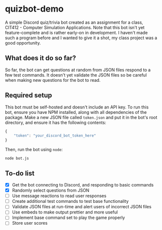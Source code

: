 # quizbot-demo
A simple Discord quiz/trivia bot created as an assignment for a class, CIT412 - Computer Simulation Applications. Note that this bot isn't yet feature-complete and is rather early-on in development. I haven't made such a program before and I wanted to give it a shot, my class project was a good opportunity.

## What does it do so far?
So far, the bot can get questions at random from JSON files respond to a few test commands. It doesn't yet validate the JSON files so be careful when making new questions for the bot to read.

## Required setup
This bot must be self-hosted and doesn't include an API key. To run this bot, ensure you have NPM installed, along with all dependencies of the package. Make a new JSON file called `token.json` and put it in the bot's root directory, and ensure it has the following contents:
```JavaScript
{
    "token": "your_discord_bot_token_here"
}
```

Then, run the bot using `node`:
```
node bot.js
```

## To-do list
- [x] Get the bot connecting to Discord, and responding to basic commands
- [x] Randomly select questions from JSON
- [ ] Use message reactions to read user responses
- [ ] Create additional test commands to test base functionality
- [ ] Validate JSON files at run-time and alert users of incorrect JSON files
- [ ] Use embeds to make output prettier and more useful
- [ ] Implement base command set to play the game properly
- [ ] Store user scores
